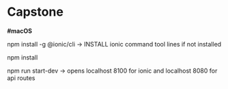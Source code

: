 # Capstone

**#macOS**

npm install -g @ionic/cli  -> INSTALL ionic command tool lines if not installed

npm install

npm run start-dev -> opens localhost 8100 for ionic and localhost 8080 for api routes

